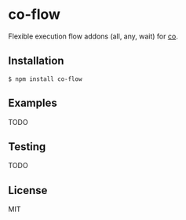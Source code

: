 co-flow
=======

Flexible execution flow addons (all, any, wait) for [co](https://github.com/visionmedia/co).



Installation
------------

	$ npm install co-flow


Examples
--------

TODO


Testing
-------

TODO


License
-------

MIT
